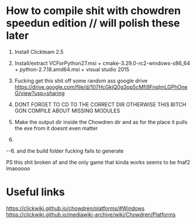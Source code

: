 # How to compile shit with chowdren speedun edition // will polish these later

1. Install Clickteam 2.5

2. Install/extract VCForPython27.msi + cmake-3.29.0-rc2-windows-x86_64 + python-2.7.18.amd64.msi + visual studio 2015 

3. Fucking get this shit off some random ass google drive https://drive.google.com/file/d/107HcGkjQ0g3op5cMfi9FnqImLGPhOneG/view?usp=sharing

4. DONT FORGET TO CD TO THE CORRECT DIR OTHERWISE THIS BITCH GON COMPILE ABOUT MISSING MODULES

5. Make the output dir inside the Chowdren dir and as for the place it pulls the exe from it doesnt even matter

6.

--6. and the build folder fucking fails to generate

PS this shit broken af and the only game that kinda works seems to be fnaf2 lmaooooo

# Useful links

https://clickwiki.github.io/chowdren/platforms/#Windows
https://clickwiki.github.io/mediawiki-archive/wiki/Chowdren/Platforms
